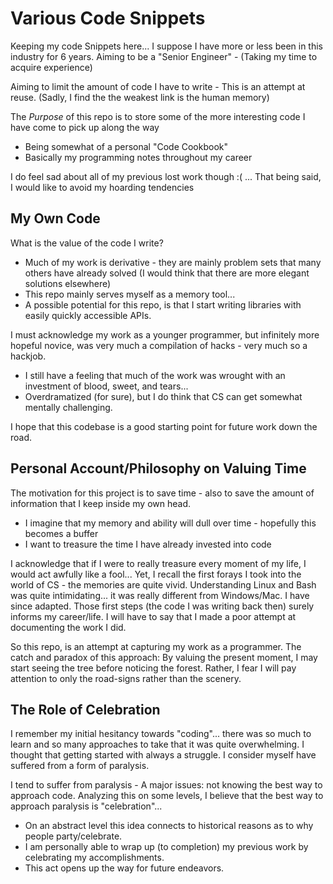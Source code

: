 # Various Code Snippets

Keeping my code Snippets here...
I suppose I have more or less been in this industry for 6 years.
Aiming to be a "Senior Engineer" - (Taking my time to acquire experience)

Aiming to limit the amount of code I have to write - This is an attempt at
reuse. (Sadly, I find the the weakest link is the human memory)

The *Purpose* of this repo is to store some of the more interesting code I have come to pick up along the way

- Being somewhat of a personal "Code Cookbook"
- Basically my programming notes throughout my career

I do feel sad about all of my previous lost work though :( ...
That being said, I would like to avoid my hoarding tendencies

## My Own Code

What is the value of the code I write?

- Much of my work is derivative - they are mainly problem sets that many others have already solved (I would think that there are more elegant solutions elsewhere)
- This repo mainly serves myself as a memory tool...
- A possible potential for this repo, is that I start writing libraries with easily quickly accessible APIs.

I must acknowledge my work as a younger programmer, but infinitely more hopeful novice, was very much a compilation of hacks - very much so a hackjob.

- I still have a feeling that much of the work was wrought with an investment of blood, sweet, and tears...
- Overdramatized (for sure), but I do think that CS can get somewhat mentally challenging.

I hope that this codebase is a good starting point for future work down the road.

## Personal Account/Philosophy on Valuing Time

The motivation for this project is to save time - also to save the amount of information that I keep inside my own head.

- I imagine that my memory and ability will dull over time - hopefully this becomes a buffer
- I want to treasure the time I have already invested into code

I acknowledge that if I were to really treasure every moment of my life, I would act awfully like a fool...
Yet, I recall the first forays I took into the world of CS - the memories are quite vivid.
Understanding Linux and Bash was quite intimidating... it was really different from Windows/Mac. I have since adapted. Those first steps (the code I was writing back then) surely informs my career/life. I will have to say that I made a poor attempt at documenting the work I did.

So this repo, is an attempt at capturing my work as a programmer.
The catch and paradox of this approach: By valuing the present moment, I may start seeing the tree before noticing the forest. Rather, I fear I will pay attention to only the road-signs rather than the scenery.

## The Role of Celebration

I remember my initial hesitancy towards "coding"... there was so much to learn and so many approaches to take that it was quite overwhelming. I thought that getting started with always a struggle. I consider myself have suffered from a form of paralysis.

I tend to suffer from paralysis - A major issues: not knowing the best way to approach code.
Analyzing this on some levels, I believe that the best way to approach paralysis is "celebration"...

- On an abstract level this idea connects to historical reasons as to why people party/celebrate.
- I am personally able to wrap up (to completion) my previous work by celebrating my accomplishments.
- This act opens up the way for future endeavors.